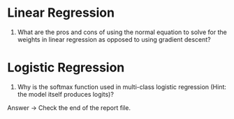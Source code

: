# Linear Regression

1. What are the pros and cons of using the normal equation to solve for the weights in linear regression as opposed to using gradient descent?

# Logistic Regression

1. Why is the softmax function used in multi-class logistic regression (Hint: the model itself produces logits)?

Answer -> Check the end of the report file.